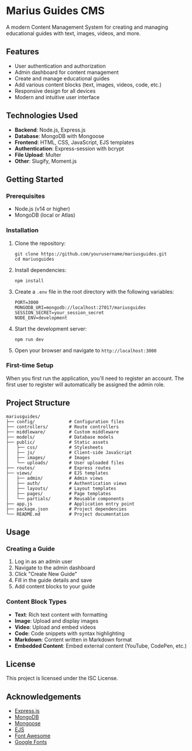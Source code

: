 # Marius Guides CMS

A modern Content Management System for creating and managing educational guides with text, images, videos, and more.

## Features

- User authentication and authorization
- Admin dashboard for content management
- Create and manage educational guides
- Add various content blocks (text, images, videos, code, etc.)
- Responsive design for all devices
- Modern and intuitive user interface

## Technologies Used

- **Backend**: Node.js, Express.js
- **Database**: MongoDB with Mongoose
- **Frontend**: HTML, CSS, JavaScript, EJS templates
- **Authentication**: Express-session with bcrypt
- **File Upload**: Multer
- **Other**: Slugify, Moment.js

## Getting Started

### Prerequisites

- Node.js (v14 or higher)
- MongoDB (local or Atlas)

### Installation

1. Clone the repository:
   ```
   git clone https://github.com/yourusername/mariusguides.git
   cd mariusguides
   ```

2. Install dependencies:
   ```
   npm install
   ```

3. Create a `.env` file in the root directory with the following variables:
   ```
   PORT=3000
   MONGODB_URI=mongodb://localhost:27017/mariusguides
   SESSION_SECRET=your_session_secret
   NODE_ENV=development
   ```

4. Start the development server:
   ```
   npm run dev
   ```

5. Open your browser and navigate to `http://localhost:3000`

### First-time Setup

When you first run the application, you'll need to register an account. The first user to register will automatically be assigned the admin role.

## Project Structure

```
mariusguides/
├── config/             # Configuration files
├── controllers/        # Route controllers
├── middleware/         # Custom middleware
├── models/             # Database models
├── public/             # Static assets
│   ├── css/            # Stylesheets
│   ├── js/             # Client-side JavaScript
│   ├── images/         # Images
│   └── uploads/        # User uploaded files
├── routes/             # Express routes
├── views/              # EJS templates
│   ├── admin/          # Admin views
│   ├── auth/           # Authentication views
│   ├── layouts/        # Layout templates
│   ├── pages/          # Page templates
│   └── partials/       # Reusable components
├── app.js              # Application entry point
├── package.json        # Project dependencies
└── README.md           # Project documentation
```

## Usage

### Creating a Guide

1. Log in as an admin user
2. Navigate to the admin dashboard
3. Click "Create New Guide"
4. Fill in the guide details and save
5. Add content blocks to your guide

### Content Block Types

- **Text**: Rich text content with formatting
- **Image**: Upload and display images
- **Video**: Upload and embed videos
- **Code**: Code snippets with syntax highlighting
- **Markdown**: Content written in Markdown format
- **Embedded Content**: Embed external content (YouTube, CodePen, etc.)

## License

This project is licensed under the ISC License.

## Acknowledgements

- [Express.js](https://expressjs.com/)
- [MongoDB](https://www.mongodb.com/)
- [Mongoose](https://mongoosejs.com/)
- [EJS](https://ejs.co/)
- [Font Awesome](https://fontawesome.com/)
- [Google Fonts](https://fonts.google.com/)